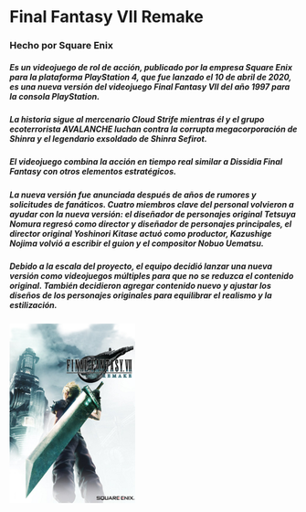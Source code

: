 # Final Fantasy VII Remake 
### Hecho por Square Enix
##### Es un videojuego de rol de acción, publicado por la empresa Square Enix para la plataforma PlayStation 4, que fue lanzado el 10 de abril de 2020, es una nueva versión del videojuego Final Fantasy VII del año 1997 para la consola PlayStation. 
##### La historia sigue al mercenario Cloud Strife mientras él y el grupo ecoterrorista AVALANCHE luchan contra la corrupta megacorporación de Shinra y el legendario exsoldado de Shinra Sefirot. 
##### El videojuego combina la acción en tiempo real similar a Dissidia Final Fantasy con otros elementos estratégicos.
##### La nueva versión fue anunciada después de años de rumores y solicitudes de fanáticos. Cuatro miembros clave del personal volvieron a ayudar con la nueva versión: el diseñador de personajes original Tetsuya Nomura regresó como director y diseñador de personajes principales, el director original Yoshinori Kitase actuó como productor, Kazushige Nojima volvió a escribir el guion y el compositor Nobuo Uematsu. 
##### Debido a la escala del proyecto, el equipo decidió lanzar una nueva versión como videojuegos múltiples para que no se reduzca el contenido original. También decidieron agregar contenido nuevo y ajustar los diseños de los personajes originales para equilibrar el realismo y la estilización.
![Final](./img/final_fantasy_7_remake.png)
